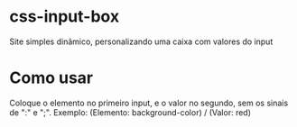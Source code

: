 # css-input-box
Site simples dinâmico, personalizando uma caixa com valores do input

# Como usar
Coloque o elemento no primeiro input, e o valor no segundo, sem os sinais de ":" e ";". Exemplo: (Elemento: background-color) / (Valor: red)

